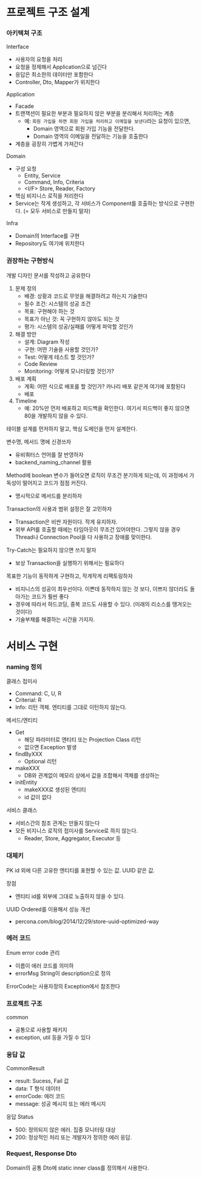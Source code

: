 # 프로젝트 구조 설계
### 아키텍쳐 구조
Interface
- 사용자의 요청을 처리
- 요청을 정제해서 Application으로 넘긴다
- 응답은 최소한의 데이터만 포함한다
- Controller, Dto, Mapper가 위치한다

Application
- Facade
- 트랜잭션이 필요한 부분과 필요하지 않은 부분을 분리해서 처리하는 계층
   - 예: `회원 가입을 하면 회원 가입을 처리하고 이메일을 보낸다`라는 요청이 있으면, 
      - Domain 영역으로 회원 가입 기능을 전달한다.
      - Domain 영역의 이메일을 전달하는 기능을 호출한다
- 계층을 굉장히 가볍게 가져간다

Domain
- 구성 요청
   - Entity, Service
   - Command, Info, Criteria
   - <I/F> Store, Reader, Factory 
- 핵심 비지니스 로직을 처리한다
- Service는 작게 생성하고, 각 서비스가 Component를 호출하는 방식으로 구현한다. (= 모두 서비스로 만들지 말자)

Infra
- Domain의 Interface를 구현
- Repository도 여기에 위치한다

### 권장하는 구현방식
개발 디자인 문서를 작성하고 공유한다
1. 문제 정의
   - 배경: 상황과 코드로 무엇을 해결하려고 하는지 기술한다
   - 필수 조건: 시스템의 성공 조건
   - 목표: 구현해야 하는 것 
   - 목표가 아닌 것: 꼭 구현하지 않아도 되는 것
   - 평가: 시스템의 성공/실패를 어떻게 파악할 것인가
2. 해결 방안
   - 설계: Diagram 작성
   - 구현: 어떤 기술을 사용할 것인가? 
   - Test: 어떻게 테스트 할 것인가?
   - Code Review
   - Monitoring: 어떻게 모니터링할 것인가? 
3. 배포 계획
   - 계획: 어떤 식으로 배포를 할 것인가? 카나리 배포 같은게 여기에 포함된다
   - 배포
4. Timeline
   - 예: 20%만 먼저 배포하고 피드백을 확인한다. 여기서 피드백이 좋지 않으면 80을 개발하지 않을 수 있다.

테이블 설계를 먼저하지 말고, 핵심 도메인을 먼저 설계한다. 

변수명, 메서드 명에 신경쓰자
- 유비쿼터스 언어를 잘 반영하자
- backend_naming_channel 활용

Method에 boolean 변수가 들어오면 로직이 무조건 분기하게 되는데, 이 과정에서 가독성이 떨어지고 코드가 점점 커진다. 
- 명시적으로 메서드를 분리하자

Transaction의 사용과 범위 설정은 잘 고민하자
- Transaction은 비싼 자원이다. 작게 유지하자. 
- 외부 API를 호출할 때에는 타임아웃이 무조건 있어야한다. 그렇지 않을 경우 Thread나 Connection Pool을 다 사용하고 장애를 맞이한다. 

Try-Catch는 필요하지 않으면 쓰지 말자
- 보상 Transaction을 실행하기 위해서는 필요하다

목표한 기능이 동작하게 구현하고, 작게작게 리팩토링하자
- 비지니스의 성공이 최우선이다. 이쁜데 동작하지 않는 것 보다, 이쁘지 않더라도 돌아가는 코드가 훨씬 좋다
- 경우에 따라서 하드코딩, 중복 코드도 사용할 수 있다. (미래의 리소스를 땡겨오는 것이다)
- 기술부채를 해결하는 시간을 가지자. 

# 서비스 구현
### naming 정의
클래스 접미사
- Command: C, U, R
- Criterial: R
- Info: 리턴 객체. 엔티티를 그대로 이턴하지 않는다. 

메서드/엔티티
- Get
   - 해당 파라미터로 엔티티 또는 Projection Class 리턴
   - 없으면 Exception 발생
- findByXXX
   - Optional<T> 리턴
- makeXXX
   - DB와 관계없이 메모리 상에서 값을 조합해서 객체를 생성하는 
- initEntity
   - makeXXX로 생성된 엔티티
   - id 값이 없다

서비스 클래스
- 서비스간의 참조 관계는 만들지 않는다
- 모든 비지니스 로직의 접미사를 Service로 하지 않는다. 
   - Reader, Store, Aggregator, Executor 등

### 대체키
PK id 외에 다른 고유한 엔티티를 표현할 수 있는 값. UUID 같은 값. 

장점
- 엔티티 id를 외부에 그대로 노출하지 않을 수 있다. 

UUID Ordered를 이용해서 성능 개선
- percona.com/blog/2014/12/29/store-uuid-optimized-way

### 에러 코드
Enum error code 관리
- 이름이 에러 코드를 의미하
- errorMsg String이 description으로 정의

ErrorCode는 사용자정의 Exception에서 참조한다

### 프로젝트 구조
common
- 공통으로 사용할 패키지
- exception, util 등을 가질 수 있다

### 응답 값
CommonResult
- result: Sucess, Fail 값
- data: T 형식 데이터
- errorCode: 에러 코드
- message: 성공 메시지 또는 에러 메시지

응답 Status
- 500: 정의되지 않은 에러. 집중 모니터링 대상
- 200: 정상적인 처리 또는 개발자가 정의한 에러 응답. 


### Request, Response Dto
Domain의 공통 Dto에 static inner class를 정의해서 사용한다. 